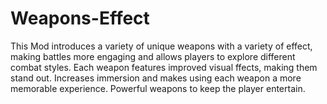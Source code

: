 # Weapons-Effect

This Mod introduces a variety of unique weapons with a variety of effect, making battles more engaging and allows players to explore different combat styles.
Each weapon features improved visual ffects, making them stand out.
Increases immersion and makes using each weapon a more memorable experience.
Powerful weapons to keep the player entertain.
